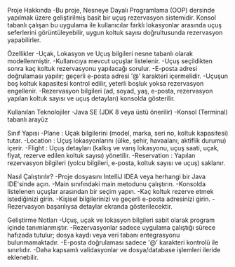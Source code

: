 Proje Hakkında
-Bu proje, Nesneye Dayalı Programlama (OOP) dersinde yapılmak üzere geliştirilmiş basit bir uçuş rezervasyon sistemidir. Konsol tabanlı çalışan bu uygulama ile kullanıcılar farklı lokasyonlar arasında uçuş seferlerini görüntüleyebilir, uygun koltuk sayısı doğrultusunda rezervasyon yapabilirler.

Özellikler
-Uçak, Lokasyon ve Uçuş bilgileri nesne tabanlı olarak modellenmiştir.
-Kullanıcıya mevcut uçuşlar listelenir.
-Uçuş seçildikten sonra kaç koltuk rezervasyonu yapılacağı sorulur.
-E-posta adresi doğrulaması yapılır; geçerli e-posta adresi '@' karakteri içermelidir.
-Uçuşun boş koltuk kapasitesi kontrol edilir, yeterli boşluk yoksa rezervasyon engellenir.
-Rezervasyon bilgileri (ad, soyad, yaş, e-posta, rezervasyon yapılan koltuk sayısı ve uçuş detayları) konsolda gösterilir.

Kullanılan Teknolojiler
-Java SE (JDK 8 veya üstü önerilir)
-Konsol (Terminal) tabanlı arayüz

Sınıf Yapısı
-Plane : Uçak bilgilerini (model, marka, seri no, koltuk kapasitesi) tutar.
-Location : Uçuş lokasyonlarını (ülke, şehir, havaalanı, aktiflik durumu) içerir.
-Flight : Uçuş detayları (kalkış ve varış lokasyonu, uçuş saati, uçak, fiyat, rezerve edilen koltuk sayısı) yönetilir.
-Reservation : Yapılan rezervasyon bilgileri (yolcu bilgileri, e-posta, koltuk sayısı ve uçuş) saklanır.

Nasıl Çalıştırılır?
-Proje dosyasını IntelliJ IDEA veya herhangi bir Java IDE'sinde açın.
-Main sınıfındaki main metodunu çalıştırın.
-Konsolda listelenen uçuşlar arasından bir seçim yapın.
-Kaç koltuk rezerve etmek istediğinizi girin.
-Kişisel bilgilerinizi ve geçerli e-posta adresinizi girin.
-Rezervasyon başarılıysa detaylar ekranda gösterilecektir.

Geliştirme Notları
-Uçuş, uçak ve lokasyon bilgileri sabit olarak program içinde tanımlanmıştır.
-Rezervasyonlar sadece uygulama çalıştığı sürece hafızada tutulur; dosya kaydı veya veri tabanı entegrasyonu bulunmamaktadır.
-E-posta doğrulaması sadece '@' karakteri kontrolü ile sınırlıdır.
-Daha kapsamlı validasyonlar ve dosya/database işlemleri ileride eklenebilir.
